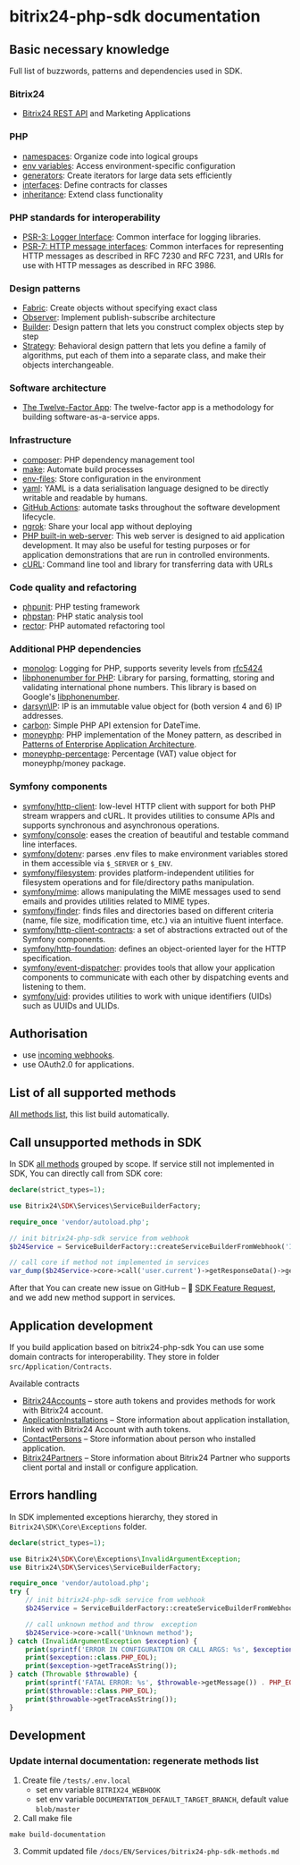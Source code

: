 bitrix24-php-sdk documentation
=============================================

## Basic necessary knowledge

Full list of buzzwords, patterns and dependencies used in SDK.

### Bitrix24

- [Bitrix24 REST API](https://apidocs.bitrix24.com/) and Marketing Applications

### PHP

- [namespaces](https://www.php.net/manual/en/language.namespaces.php): Organize code into logical groups
- [env variables](https://www.php.net/manual/en/reserved.variables.environment.php): Access environment-specific
  configuration
- [generators](https://www.php.net/manual/en/language.generators.php): Create iterators for large data sets efficiently
- [interfaces](https://www.php.net/manual/en/language.oop5.interfaces.php): Define contracts for classes
- [inheritance](https://www.php.net/manual/en/language.oop5.inheritance.php): Extend class functionality

### PHP standards for interoperability

- [PSR-3: Logger Interface](https://www.php-fig.org/psr/psr-3/): Common interface for logging libraries.
- [PSR-7: HTTP message interfaces](https://www.php-fig.org/psr/psr-7/): Common interfaces for representing HTTP messages
  as described in RFC 7230 and RFC 7231, and URIs for use with HTTP messages as described in RFC 3986.

### Design patterns

- [Fabric](https://refactoring.guru/design-patterns/factory-method): Create objects without specifying exact class
- [Observer](https://refactoring.guru/design-patterns/observer): Implement publish-subscribe architecture
- [Builder](https://refactoring.guru/design-patterns/builder): Design pattern that lets you construct complex objects
  step by step
- [Strategy](https://refactoring.guru/design-patterns/strategy): Behavioral design pattern that lets you define a family
  of algorithms, put each of them into a separate class, and make their objects interchangeable.

### Software architecture

- [The Twelve-Factor App](https://12factor.net/): The twelve-factor app is a methodology for building
  software-as-a-service apps.

### Infrastructure

- [composer](https://getcomposer.org/doc/): PHP dependency management tool
- [make](https://www.gnu.org/software/make/manual/make.html): Automate build processes
- [env-files](https://12factor.net/config): Store configuration in the environment
- [yaml](https://learnxinyminutes.com/docs/yaml/): YAML is a data serialisation language designed to be directly
  writable and readable by humans.
- [GitHub Actions](https://docs.github.com/en/actions): automate tasks throughout the software development lifecycle.
- [ngrok](https://ngrok.com/use-cases/developer-preview): Share your local app without deploying
- [PHP built-in web-server](https://www.php.net/manual/en/features.commandline.webserver.php): This web server is
  designed to aid application development. It may also be useful for testing purposes or for application demonstrations
  that are run in controlled environments.
- [cURL](https://curl.se/docs/tutorial.html): Command line tool and library for transferring data with URLs

### Code quality and refactoring

- [phpunit](https://phpunit.de/documentation.html): PHP testing framework
- [phpstan](https://phpstan.org/user-guide/getting-started): PHP static analysis tool
- [rector](https://getrector.org/documentation): PHP automated refactoring tool

### Additional PHP dependencies

- [monolog](https://github.com/Seldaek/monolog): Logging for PHP, supports severity levels
  from [rfc5424](https://datatracker.ietf.org/doc/html/rfc5424)
- [libphonenumber for PHP](https://github.com/giggsey/libphonenumber-for-php): Library for parsing, formatting, storing
  and validating international phone numbers. This library is based on
  Google's [libphonenumber](https://github.com/google/libphonenumber).
- [darsyn\IP](https://github.com/darsyn/ip): IP is an immutable value object for (both version 4 and 6) IP addresses.
- [carbon](https://github.com/briannesbitt/carbon): Simple PHP API extension for DateTime.
- [moneyphp](https://github.com/moneyphp/money): PHP implementation of the Money pattern, as described
  in [Patterns of Enterprise Application Architecture](https://martinfowler.com/books/eaa.html).
- [moneyphp-percentage](https://github.com/mesilov/moneyphp-percentage): Percentage (VAT) value object for
  moneyphp/money package.

### Symfony components

- [symfony/http-client](https://symfony.com/doc/current/http_client.html): low-level HTTP client with support for both
  PHP stream wrappers and cURL. It provides utilities to consume APIs and supports synchronous and asynchronous
  operations.
- [symfony/console](https://symfony.com/doc/current/components/console.html): eases the creation of beautiful and
  testable command line interfaces.
- [symfony/dotenv](https://github.com/symfony/dotenv): parses .env files to make environment variables stored in them
  accessible via `$_SERVER` or `$_ENV`.
- [symfony/filesystem](https://symfony.com/doc/current/components/filesystem.html): provides platform-independent
  utilities for filesystem operations and for file/directory paths manipulation.
- [symfony/mime](https://symfony.com/doc/current/components/mime.html): allows manipulating the MIME messages used to
  send emails and provides utilities related to MIME types.
- [symfony/finder](https://symfony.com/doc/current/components/finder.html): finds files and directories based on
  different criteria (name, file size, modification time, etc.) via an intuitive fluent interface.
- [symfony/http-client-contracts](https://github.com/symfony/http-client-contracts): a set of abstractions extracted out
  of the Symfony components.
- [symfony/http-foundation](https://symfony.com/doc/current/components/http_foundation.html): defines an object-oriented
  layer for the HTTP specification.
- [symfony/event-dispatcher](https://symfony.com/doc/current/components/event_dispatcher.html): provides tools that
  allow your application components to communicate with each other by dispatching events and listening to them.
- [symfony/uid](https://symfony.com/doc/current/components/uid.html): provides utilities to work with unique
  identifiers (UIDs) such as UUIDs and ULIDs.

## Authorisation

- use [incoming webhooks](Core/Auth/auth.md).
- use OAuth2.0 for applications.

## List of all supported methods

[All methods list](Services/bitrix24-php-sdk-methods.md), this list build automatically.

## Call unsupported methods in SDK

In SDK [all methods](https://apidocs.bitrix24.com/api-reference/index.html#bitrix24-tool) grouped by scope. If service
still not implemented in SDK, You can directly call from SDK core:

```php
declare(strict_types=1);

use Bitrix24\SDK\Services\ServiceBuilderFactory;

require_once 'vendor/autoload.php';

// init bitrix24-php-sdk service from webhook
$b24Service = ServiceBuilderFactory::createServiceBuilderFromWebhook('INSERT_HERE_YOUR_WEBHOOK_URL');

// call core if method not implemented in services
var_dump($b24Service->core->call('user.current')->getResponseData()->getResult());
```

After that You can create new issue on GitHub –
🚀 [SDK Feature Request](https://github.com/bitrix24/b24phpsdk/issues/new?assignees=&labels=enhancement+in+SDK&projects=&template=2_feature_request_sdk.yaml),
and we add new method support in services.

## Application development

If you build application based on bitrix24-php-sdk You can use some domain contracts for interoperability.
They store in folder `src/Application/Contracts`.

Available contracts

- [Bitrix24Accounts](/src/Application/Contracts/Bitrix24Accounts/Docs/Bitrix24Accounts.md) – store auth tokens and
  provides methods for work with Bitrix24 account.
- [ApplicationInstallations](/src/Application/Contracts/ApplicationInstallations/Docs/ApplicationInstallations.md) –
  Store information about application installation, linked with Bitrix24 Account with auth tokens.
- [ContactPersons](/src/Application/Contracts/ContactPersons/Docs/ContactPersons.md) – Store information about person
  who installed application.
- [Bitrix24Partners](/src/Application/Contracts/Bitrix24Partners/Docs/Bitrix24Partners.md) – Store information about
  Bitrix24 Partner who supports client portal and install or configure application.

## Errors handling

In SDK implemented exceptions hierarchy, they stored in `Bitrix24\SDK\Core\Exceptions` folder.

```php
declare(strict_types=1);

use Bitrix24\SDK\Core\Exceptions\InvalidArgumentException;
use Bitrix24\SDK\Services\ServiceBuilderFactory;

require_once 'vendor/autoload.php';
try {
    // init bitrix24-php-sdk service from webhook
    $b24Service = ServiceBuilderFactory::createServiceBuilderFromWebhook('INSERT_HERE_YOUR_WEBHOOK_URL');

    // call unknown method and throw  exception
    $b24Service->core->call('Unknown method');
} catch (InvalidArgumentException $exception) {
    print(sprintf('ERROR IN CONFIGURATION OR CALL ARGS: %s', $exception->getMessage()) . PHP_EOL);
    print($exception::class.PHP_EOL);
    print($exception->getTraceAsString());
} catch (Throwable $throwable) {
    print(sprintf('FATAL ERROR: %s', $throwable->getMessage()) . PHP_EOL);
    print($throwable::class.PHP_EOL);
    print($throwable->getTraceAsString());
}
```

## Development

### Update internal documentation: regenerate methods list

1. Create file `/tests/.env.local`
    - set env variable `BITRIX24_WEBHOOK`
    - set env variable `DOCUMENTATION_DEFAULT_TARGET_BRANCH`, default value `blob/master`
2. Call make file

```shell
make build-documentation
```

3. Commit updated file `/docs/EN/Services/bitrix24-php-sdk-methods.md`